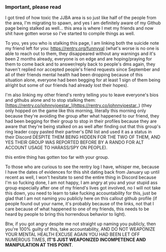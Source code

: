 ### Important, please read

I got tired of how toxic the JJBA area is so just like half of the people from the area, I'm migrating to spawn, and yes I am definitely aware of my Github page being stalked as well...
this area is where I met my friends and now shit have gotten worse so I've started to compile things as well.

To you, yes you who is stalking this page, I am linking both the suicide note my friend left for you:
https://rentry.org/funnyval (what's worse is no one is able to reach out to them, they disappeared without any warnings and it's been 2 months already, everyone is on edge and are
hoping/praying for them to come back and to answer/reply back to people's dms again, they haven't replied nor accepted people's friend requests since September and all of their friends
mental health had been dropping because of this situation alone, everyone had been begging for at least 1 sign of them being alright but some of our friends had already lost their hopes).

I'm also linking my other friend's rentry telling you to leave everyone's bios and githubs alone and to stop stalking
them: [https://rentry.co/johnnyjoestar_](https://rentry.co/johnnyjoestar_) (they only hopped on the game like this morning, literally this morning only
because they're avoiding the group after what happened to our friend, they had been begging for their group to stop in their profiles because they are aware that they're being stalked on as well
after finding out that this group's ring leader copy pasted their partner's DNI list and used it as a status in their Discord DESPITE THEM BEING HIDDEN FOR THE TWO OF THEM, AND YES THEIR GROUP WAS REPORTED BEFORE
BY A RANDO FOR ALT ACCOUNT USAGE TO HARASS/SPY ON PEOPLE).

this entire thing has gotten too far with your group.

To those who are curious to see the rentry log I have, whisper me, because I have the dates of evidences for this shit
dating back from January up until recent as well, I won't hesitate to send the entire thing in Discord because I'm so 
fucking done, I am not happy, I am angry at you and your stupid ass group especially after one of my friend's lives got involved,
no I will not take this down, you need to learn to take fucking accountability for this, just be glad that I am not naming
you publicly here on this callout github profile (if people found out your name, it's probably because of the links, not that
I care because of what happened to one of my friends, this needs to be heard by people to bring this horrendous behavior to light).

Btw, if you got angry despite me not straight up naming you publicly, then you're 100% guilty of this, take accountability, AND DO NOT WEAPONIZE YOUR MENTAL HEALTH EXCUSE AGAIN
YOU HAD BEEN LET OFF NUMEROUS TIMES, **IT'S JUST WEAPONIZED INCOMPETENCE AND MANIPULATION AT THIS POINT**.
